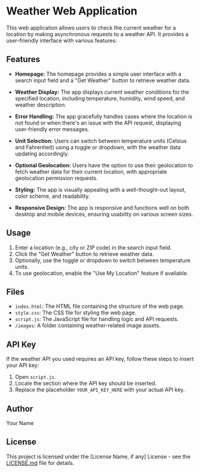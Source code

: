 # Weather Web Application

This web application allows users to check the current weather for a location by making asynchronous requests to a weather API. It provides a user-friendly interface with various features:

## Features

- **Homepage:** The homepage provides a simple user interface with a search input field and a "Get Weather" button to retrieve weather data.

- **Weather Display:** The app displays current weather conditions for the specified location, including temperature, humidity, wind speed, and weather description.

- **Error Handling:** The app gracefully handles cases where the location is not found or when there's an issue with the API request, displaying user-friendly error messages.

- **Unit Selection:** Users can switch between temperature units (Celsius and Fahrenheit) using a toggle or dropdown, with the weather data updating accordingly.

- **Optional Geolocation:** Users have the option to use their geolocation to fetch weather data for their current location, with appropriate geolocation permission requests.

- **Styling:** The app is visually appealing with a well-thought-out layout, color scheme, and readability.

- **Responsive Design:** The app is responsive and functions well on both desktop and mobile devices, ensuring usability on various screen sizes.

## Usage

1. Enter a location (e.g., city or ZIP code) in the search input field.
2. Click the "Get Weather" button to retrieve weather data.
3. Optionally, use the toggle or dropdown to switch between temperature units.
4. To use geolocation, enable the "Use My Location" feature if available.

## Files

- `index.html`: The HTML file containing the structure of the web page.
- `style.css`: The CSS file for styling the web page.
- `script.js`: The JavaScript file for handling logic and API requests.
- `/images`: A folder containing weather-related image assets.

## API Key

If the weather API you used requires an API key, follow these steps to insert your API key:

1. Open `script.js`.
2. Locate the section where the API key should be inserted.
3. Replace the placeholder `YOUR_API_KEY_HERE` with your actual API key.

## Author

Your Name

## License

This project is licensed under the [License Name, if any] License - see the [LICENSE.md](LICENSE.md) file for details.

